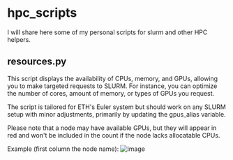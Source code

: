 # hpc_scripts
I will share here some of my personal scripts for slurm and other HPC helpers.

## resources.py
This script displays the availability of CPUs, memory, and GPUs, allowing you to make targeted requests to SLURM. For instance, you can optimize the number of cores, amount of memory, or types of GPUs you request.


The script is tailored for ETH's Euler system but should work on any SLURM setup with minor adjustments, primarily by updating the gpus_alias variable.

Please note that a node may have available GPUs, but they will appear in red and won't be included in the count if the node lacks allocatable CPUs.

Example (first column  the node name):
![image](https://github.com/manueldeprada/hpc_scripts/assets/6536835/b808c146-9a77-4b76-a7ea-ad8d16e02282)

